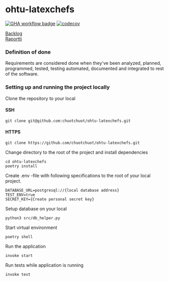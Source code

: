 # ohtu-latexchefs

[![GHA workflow badge](https://github.com/chuotchuot/ohtu-latexchefs/workflows/CI/badge.svg)](https://github.com/chuotchuot/ohtu-latexchefs/actions)
[![codecov](https://codecov.io/gh/chuotchuot/ohtu-latexchefs/graph/badge.svg?token=XKV2NWUEKH)](https://codecov.io/gh/chuotchuot/ohtu-latexchefs)

[Backlog](https://helsinkifi-my.sharepoint.com/:x:/g/personal/janteero_ad_helsinki_fi/EZOTEPWAgVVJnm4PhNXM8-YBn665Mru4h2k-IxQ7mwoASQ?e=rFcqFA) <br />
[Raportti](https://helsinkifi-my.sharepoint.com/:w:/g/personal/jukaveka_ad_helsinki_fi/EeEk6pX64XlGrvsd94C9UWEBMwR8j85hcpGLZ8a3U2G9qA)


### Definition of done

Requirements are considered done when they've been analyzed, planned, programmed, tested, testing automated, documented and integrated to rest of the software.

### Setting up and running the project locally

Clone the repository to your local
#### SSH
```
git clone git@github.com:chuotchuot/ohtu-latexchefs.git 
```
#### HTTPS
```
git clone https://github.com/chuotchuot/ohtu-latexchefs.git
```
Change directory to the root of the project and install dependencies
```
cd ohtu-latexchefs
poetry install
```
Create .env -file with following specifications to the root of your local project.
```
DATABASE_URL=postgresql://{local database address} 
TEST_ENV=true 
SECRET_KEY={Create personal secret key} 
```
Setup database on your local
```
python3 src/db_helper.py
```
Start virtual environment
```
poetry shell 
```
Run the application
```
invoke start 
```
Run tests while application is running
```
invoke test
```
